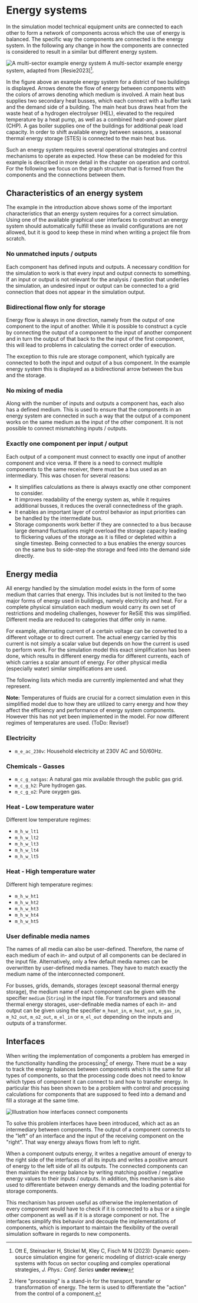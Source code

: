 # Energy systems

In the simulation model technical equipment units are connected to each other to form a network of components across which the use of energy is balanced. The specific way the components are connected is the energy system. In the following any change in how the components are connected is considered to result in a similar but different energy system.

![A multi-sector example energy system](fig/example_energy_system.png)
A multi-sector example energy system, adapted from [Resie2023][^Resie2023].

In the figure above an example energy system for a district of two buildings is displayed. Arrows denote the flow of energy between components with the colors of arrows denoting which medium is involved. A main heat bus supplies two secondary heat busses, which each connect with a buffer tank and the demand side of a building. The main heat bus draws heat from the waste heat of a hydrogen electrolyser (HEL), elevated to the required temperature by a heat pump, as well as a combined heat-and-power plant (CHP). A gas boiler supplies one of the buildings for additional peak load capacity. In order to shift available energy between seasons, a seasonal thermal energy storage (STES) is connected to the main heat bus.

Such an energy system requires several operational strategies and control mechanisms to operate as expected. How these can be modeled for this example is described in more detail in the chapter on operation and control. For the following we focus on the graph structure that is formed from the components and the connections between them.

[^Resie2023]: Ott E, Steinacker H, Stickel M, Kley C, Fisch M N (2023): Dynamic open-source simulation engine for generic modeling of district-scale energy systems with focus on sector coupling and complex operational strategies, *J. Phys.: Conf. Series* **under review**

## Characteristics of an energy system

The example in the introduction above shows some of the important characteristics that an energy system requires for a correct simulation. Using one of the available graphical user interfaces to construct an energy system should automatically fulfill these as invalid configurations are not allowed, but it is good to keep these in mind when writing a project file from scratch.

### No unmatched inputs / outputs

Each component has defined inputs and outputs. A necessary condition for the simulation to work is that every input and output connects to something. If an input or output is not relevant for the analysis / question that underlies the simulation, an undesired input or output can be connected to a grid connection that does not appear in the simulation output.

### Bidirectional flow only for storage

Energy flow is always in one direction, namely from the output of one component to the input of another. While it is possible to construct a cycle by connecting the output of a component to the input of another component and in turn the output of that back to the the input of the first component, this will lead to problems in calculating the correct order of execution.

The exception to this rule are storage component, which typically are connected to both the input and output of a bus component. In the example energy system this is displayed as a bidirectional arrow between the bus and the storage.

### No mixing of media

Along with the number of inputs and outputs a component has, each also has a defined medium. This is used to ensure that the components in an energy system are connected in such a way that the output of a component works on the same medium as the input of the other component. It is not possible to connect mismatching inputs / outputs.

### Exactly one component per input / output

Each output of a component must connect to exactly one input of another component and vice versa. If there is a need to connect multiple components to the same receiver, there must be a bus used as an intermediary. This was chosen for several reasons:

* It simplifies calculations as there is always exactly one other component to consider.
* It improves readability of the energy system as, while it requires additional busses, it reduces the overall connectedness of the graph.
* It enables an important layer of control behavior as input priorities can be handled by the intermediate bus.
* Storage components work better if they are connected to a bus because large demand fluctuations might overload the storage capacity leading to flickering values of the storage as it is filled or depleted within a single timestep. Being connected to a bus enables the energy sources on the same bus to side-step the storage and feed into the demand side directly.

## Energy media

All energy handled by the simulation model exists in the form of some medium that carries that energy. This includes but is not limited to the two major forms of energy used in buildings, namely electricity and heat. For a complete physical simulation each medium would carry its own set of restrictions and modeling challenges, however for ReSiE this was simplified. Different media are reduced to categories that differ only in name.

For example, alternating current of a certain voltage can be converted to a different voltage or to direct current. The actual energy carried by this current is not simply a scalar value but depends on how the current is used to perform work. For the simulation model this exact simplification has been done, which results in different energy media for different currents, each of which carries a scalar amount of energy. For other physical media (especially water) similar simplifications are used.

The following lists which media are currently implemented and what they represent.

**Note:** Temperatures of fluids are crucial for a correct simulation even in this simplified model due to how they are utilized to carry energy and how they affect the efficiency and performance of energy system components. However this has not yet been implemented in the model. For now different regimes of temperatures are used. (ToDo: Revise!)

### Electricity
* `m_e_ac_230v`: Household electricity at 230V AC and 50/60Hz.

### Chemicals - Gasses
* `m_c_g_natgas`: A natural gas mix available through the public gas grid.
* `m_c_g_h2`: Pure hydrogen gas.
* `m_c_g_o2`: Pure oxygen gas.

### Heat - Low temperature water
Different low temperature regimes:

* `m_h_w_lt1`
* `m_h_w_lt2`
* `m_h_w_lt3`
* `m_h_w_lt4`
* `m_h_w_lt5`

### Heat - High temperature water
Different high temperature regimes:

* `m_h_w_ht1`
* `m_h_w_ht2`
* `m_h_w_ht3`
* `m_h_w_ht4`
* `m_h_w_ht5`

### User definable media names
The names of all media can also be user-defined. Therefore, the name of each medium of each in- and output of all components can be declared in the input file. Alternatively, only a few default media names can be overwritten by user-defined media names. They have to match exactly the medium name of the interconnected component.

For busses, grids, demands, storages (except seasonal thermal energy storage), the medium name of each component can be given with the specifier `medium` (`String`) in the input file. For transformers and seasonal thermal energy storages, user-definable media names of each in- and output can be given using the specifier `m_heat_in`, `m_heat_out`, `m_gas_in`, `m_h2_out`, `m_o2_out`, `m_el_in` or `m_el_out` depending on the inputs and outputs of a transformer.

## Interfaces

When writing the implementation of components a problem has emerged in the functionality handling the processing[^1] of energy. There must be a way to track the energy balances between components which is the same for all types of components, so that the processing code does not need to know which types of component it can connect to and how to transfer energy. In particular this has been shown to be a problem with control and processing calculations for components that are supposed to feed into a demand and fill a storage at the same time.

[^1]: Here "processing" is a stand-in for the transport, transfer or transformation of energy. The term is used to differentiate the "action" from the control of a component.

![Illustration how interfaces connect components](fig/energy_system_interfaces.png)

To solve this problem interfaces have been introduced, which act as an intermediary between components. The output of a component connects to the "left" of an interface and the input of the receiving component on the "right". That way energy always flows from left to right.

When a component outputs energy, it writes a negative amount of energy to the right side of the interfaces of all its inputs and writes a positive amount of energy to the left side of all its outputs. The connected components can then maintain the energy balance by writing matching positive / negative energy values to their inputs / outputs. In addition, this mechanism is also used to differentiate between energy demands and the loading potential for storage components.

This mechanism has proven useful as otherwise the implementation of every component would have to check if it is connected to a bus or a single other component as well as if it is a storage component or not. The interfaces simplify this behavior and decouple the implementations of components, which is important to maintain the flexibility of the overall simulation software in regards to new components.
